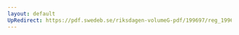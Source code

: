```yaml
---
layout: default
UpRedirect: https://pdf.swedeb.se/riksdagen-volumeG-pdf/199697/reg_199697/reg_199697_0256.pdf
---
```

